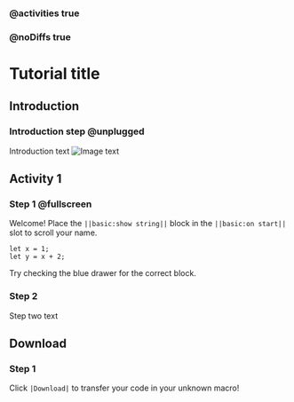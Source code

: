 ### @activities true
### @noDiffs true

# Tutorial title

## Introduction

### Introduction step @unplugged

Introduction text
![Image text](/image/url.gif)

## Activity 1

### Step 1 @fullscreen

Welcome! Place the ``||basic:show string||`` block in the ``||basic:on start||`` slot to scroll your name.

```blocks
let x = 1;
let y = x + 2;
```

Try checking the blue drawer for the correct block.

### Step 2

Step two text

## Download

### Step 1

Click ``|Download|`` to transfer your code in your unknown macro!